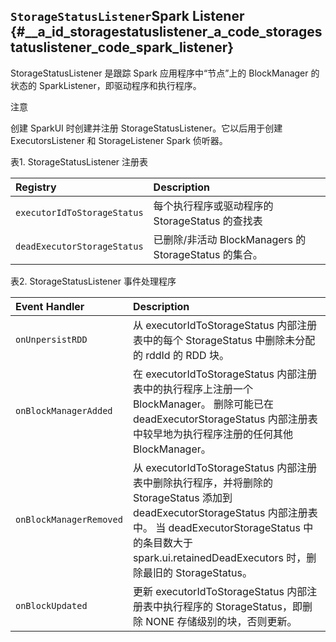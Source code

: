 ## `StorageStatusListener`Spark Listener {#__a_id_storagestatuslistener_a_code_storagestatuslistener_code_spark_listener}

StorageStatusListener 是跟踪 Spark 应用程序中“节点”上的 BlockManager 的状态的 SparkListener，即驱动程序和执行程序。

注意

创建 SparkUI 时创建并注册 StorageStatusListener。它以后用于创建 ExecutorsListener 和 StorageListener Spark 侦听器。

表1. StorageStatusListener 注册表

| Registry | Description |
| :--- | :--- |
| `executorIdToStorageStatus` | 每个执行程序或驱动程序的 StorageStatus 的查找表 |
| `deadExecutorStorageStatus` | 已删除/非活动 BlockManagers 的 StorageStatus 的集合。 |

表2. StorageStatusListener 事件处理程序

| Event Handler | Description |
| :--- | :--- |
| `onUnpersistRDD` | 从 executorIdToStorageStatus 内部注册表中的每个 StorageStatus 中删除未分配的 rddId 的 RDD 块。 |
| `onBlockManagerAdded` | 在 executorIdToStorageStatus 内部注册表中的执行程序上注册一个 BlockManager。 删除可能已在 deadExecutorStorageStatus 内部注册表中较早地为执行程序注册的任何其他 BlockManager。 |
| `onBlockManagerRemoved` | 从 executorIdToStorageStatus 内部注册表中删除执行程序，并将删除的 StorageStatus 添加到 deadExecutorStorageStatus 内部注册表中。 当 deadExecutorStorageStatus 中的条目数大于 spark.ui.retainedDeadExecutors 时，删除最旧的 StorageStatus。 |
| `onBlockUpdated` | 更新 executorIdToStorageStatus 内部注册表中执行程序的 StorageStatus，即删除 NONE 存储级别的块，否则更新。 |



